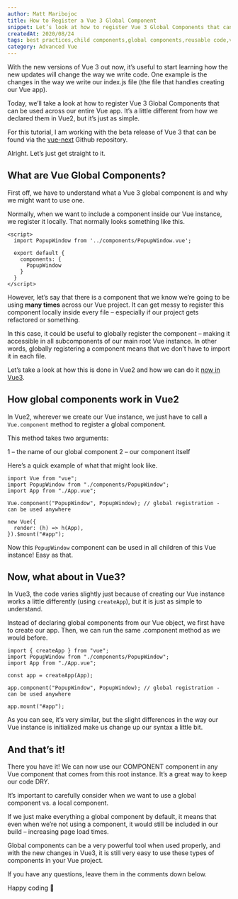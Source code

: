 ```yaml
---
author: Matt Maribojoc
title: How to Register a Vue 3 Global Component
snippet: Let’s look at how to register Vue 3 Global Components that can be used across our entire Vue app.
createdAt: 2020/08/24
tags: best practices,child components,global components,reusable code,vue3
category: Advanced Vue
---
```


With the new versions of Vue 3 out now, it’s useful to start learning how the new updates will change the way we write code. One example is the changes in the way we write our index.js file (the file that handles creating our Vue app).

Today, we’ll take a look at how to register Vue 3 Global Components that can be used across our entire Vue app. It’s a little different from how we declared them in Vue2, but it’s just as simple.

For this tutorial, I am working with the beta release of Vue 3 that can be found via the [vue-next](https://github.com/vuejs/vue-next) Github repository.

Alright. Let’s just get straight to it.

## What are Vue Global Components?

First off, we have to understand what a Vue 3 global component is and why we might want to use one.

Normally, when we want to include a component inside our Vue instance, we register it locally. That normally looks something like this.

```vue{}[ChildComponent.vue]
<script>
  import PopupWindow from '../components/PopupWindow.vue';

  export default {
    components: {
      PopupWindow
    }
  }
</script>
```

However, let’s say that there is a component that we know we’re going to be using **many times** across our Vue project. It can get messy to register this component locally inside every file – especially if our project gets refactored or something.

In this case, it could be useful to globally register the component – making it accessible in all subcomponents of our main root Vue instance. In other words, globally registering a component means that we don’t have to import it in each file.

Let’s take a look at how this is done in Vue2 and how we can do it [now in Vue3](https://learnvue.co/2020/02/building-the-same-component-in-vue2-vs-vue3).

## How global components work in Vue2

In Vue2, wherever we create our Vue instance, we just have to call a `Vue.component` method to register a global component.

This method takes two arguments:

1 – the name of our global component
2 – our component itself

Here’s a quick example of what that might look like.

```js{}[index.js]
import Vue from "vue";
import PopupWindow from "./components/PopupWindow";
import App from "./App.vue";

Vue.component("PopupWindow", PopupWindow); // global registration - can be used anywhere

new Vue({
  render: (h) => h(App),
}).$mount("#app");
```

Now this `PopupWindow` component can be used in all children of this Vue instance! Easy as that.

## Now, what about in Vue3?

In Vue3, the code varies slightly just because of creating our Vue instance works a little differently (using `createApp`), but it is just as simple to understand.

Instead of declaring global components from our Vue object, we first have to create our app. Then, we can run the same .component method as we would before.

```js{}[main.js]
import { createApp } from "vue";
import PopupWindow from "./components/PopupWindow";
import App from "./App.vue";

const app = createApp(App);

app.component("PopupWindow", PopupWindow); // global registration - can be used anywhere

app.mount("#app");
```

As you can see, it’s very similar, but the slight differences in the way our Vue instance is initialized make us change up our syntax a little bit.

## And that’s it!

There you have it! We can now use our COMPONENT component in any Vue component that comes from this root instance. It’s a great way to keep our code DRY.

It’s important to carefully consider when we want to use a global component vs. a local component.

If we just make everything a global component by default, it means that even when we’re not using a component, it would still be included in our build – increasing page load times.

Global components can be a very powerful tool when used properly, and with the new changes in Vue3, it is still very easy to use these types of components in your Vue project.

If you have any questions, leave them in the comments down below.

Happy coding 🙂
